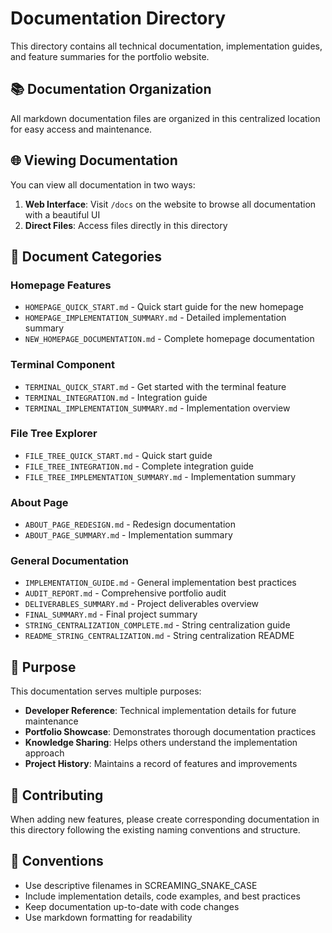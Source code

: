 # Documentation Directory

This directory contains all technical documentation, implementation guides, and feature summaries for the portfolio website.

## 📚 Documentation Organization

All markdown documentation files are organized in this centralized location for easy access and maintenance.

## 🌐 Viewing Documentation

You can view all documentation in two ways:

1. **Web Interface**: Visit `/docs` on the website to browse all documentation with a beautiful UI
2. **Direct Files**: Access files directly in this directory

## 📝 Document Categories

### Homepage Features
- `HOMEPAGE_QUICK_START.md` - Quick start guide for the new homepage
- `HOMEPAGE_IMPLEMENTATION_SUMMARY.md` - Detailed implementation summary
- `NEW_HOMEPAGE_DOCUMENTATION.md` - Complete homepage documentation

### Terminal Component
- `TERMINAL_QUICK_START.md` - Get started with the terminal feature
- `TERMINAL_INTEGRATION.md` - Integration guide
- `TERMINAL_IMPLEMENTATION_SUMMARY.md` - Implementation overview

### File Tree Explorer
- `FILE_TREE_QUICK_START.md` - Quick start guide
- `FILE_TREE_INTEGRATION.md` - Complete integration guide
- `FILE_TREE_IMPLEMENTATION_SUMMARY.md` - Implementation summary

### About Page
- `ABOUT_PAGE_REDESIGN.md` - Redesign documentation
- `ABOUT_PAGE_SUMMARY.md` - Implementation summary

### General Documentation
- `IMPLEMENTATION_GUIDE.md` - General implementation best practices
- `AUDIT_REPORT.md` - Comprehensive portfolio audit
- `DELIVERABLES_SUMMARY.md` - Project deliverables overview
- `FINAL_SUMMARY.md` - Final project summary
- `STRING_CENTRALIZATION_COMPLETE.md` - String centralization guide
- `README_STRING_CENTRALIZATION.md` - String centralization README

## 🎯 Purpose

This documentation serves multiple purposes:
- **Developer Reference**: Technical implementation details for future maintenance
- **Portfolio Showcase**: Demonstrates thorough documentation practices
- **Knowledge Sharing**: Helps others understand the implementation approach
- **Project History**: Maintains a record of features and improvements

## 🚀 Contributing

When adding new features, please create corresponding documentation in this directory following the existing naming conventions and structure.

## 📖 Conventions

- Use descriptive filenames in SCREAMING_SNAKE_CASE
- Include implementation details, code examples, and best practices
- Keep documentation up-to-date with code changes
- Use markdown formatting for readability
